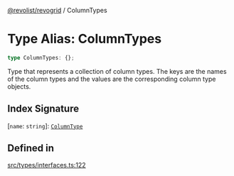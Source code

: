 [@revolist/revogrid](README.md) / ColumnTypes

# Type Alias: ColumnTypes

```ts
type ColumnTypes: {};
```

Type that represents a collection of column types.
The keys are the names of the column types and the values are the corresponding column type objects.

## Index Signature

 \[`name`: `string`\]: [`ColumnType`](Interface.ColumnType.md)

## Defined in

[src/types/interfaces.ts:122](https://github.com/revolist/revogrid/blob/69db770b4dd0e83354c8d987e03567beaf944291/src/types/interfaces.ts#L122)
